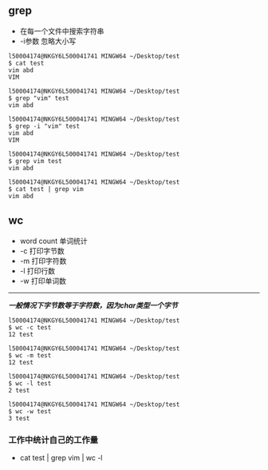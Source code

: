 ## grep
* 在每一个文件中搜索字符串
* -i参数 忽略大小写
```linux
l50004174@NKGY6L500041741 MINGW64 ~/Desktop/test
$ cat test
vim abd
VIM

l50004174@NKGY6L500041741 MINGW64 ~/Desktop/test
$ grep "vim" test
vim abd

l50004174@NKGY6L500041741 MINGW64 ~/Desktop/test
$ grep -i "vim" test
vim abd
VIM

l50004174@NKGY6L500041741 MINGW64 ~/Desktop/test
$ grep vim test
vim abd

l50004174@NKGY6L500041741 MINGW64 ~/Desktop/test
$ cat test | grep vim
vim abd
```
## wc
* word count 单词统计
* -c 打印字节数
* -m 打印字符数
* -l 打印行数
* -w 打印单词数
***
***一般情况下字节数等于字符数，因为char类型一个字节***
```linux
l50004174@NKGY6L500041741 MINGW64 ~/Desktop/test
$ wc -c test
12 test

l50004174@NKGY6L500041741 MINGW64 ~/Desktop/test
$ wc -m test
12 test

l50004174@NKGY6L500041741 MINGW64 ~/Desktop/test
$ wc -l test
2 test

l50004174@NKGY6L500041741 MINGW64 ~/Desktop/test
$ wc -w test
3 test
```
### 工作中统计自己的工作量
* cat test | grep vim | wc -l
